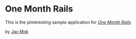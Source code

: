 # One Month Rails

This is the pinteresting sample application for
[*One Month Rails*](http://www.onemonthrails.com)

by [Jay Mok](http://www.jaymokisawesome.com)